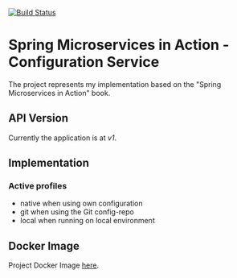 [![Build Status](https://travis-ci.org/mariamihai/sma-configuration-service.svg?branch=master)](https://travis-ci.org/mariamihai/sma-configuration-service)

# Spring Microservices in Action - Configuration Service
The project represents my implementation based on the "Spring Microservices in Action" book.

## API Version
Currently the application is at _v1_.


## Implementation
### Active profiles
- native when using own configuration
- git when using the Git config-repo
- local when running on local environment


## Docker Image
Project Docker Image [here](https://hub.docker.com/repository/docker/mariamihai/sma-configuration-service).